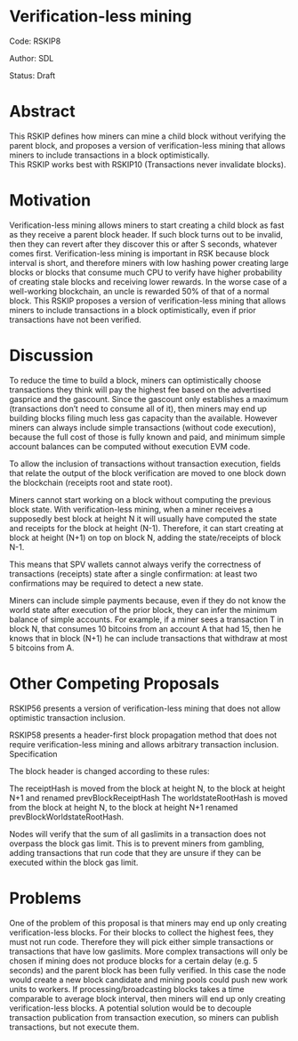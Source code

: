 # Verification-less mining
Code: RSKIP8

Author: SDL

Status: Draft

# Abstract

This RSKIP defines how miners can mine a child block without verifying the parent block, and proposes a version of verification-less mining that allows miners to include transactions in a block optimistically.  
This RSKIP works best with RSKIP10 (Transactions never invalidate blocks).

# Motivation

Verification-less mining allows miners to start creating a child block as fast as they receive a parent block header. If such block turns out to be invalid, then they can revert after they discover this or after S seconds, whatever comes first. Verification-less mining is important in RSK because block interval is short, and therefore miners with low hashing power creating large blocks or blocks that consume much CPU to verify have higher probability of creating stale blocks and receiving lower rewards. In the worse case of a well-working blockchain, an uncle is rewarded 50% of that of a normal block. This RSKIP proposes a version of verification-less mining that allows miners to include transactions in a block optimistically, even if prior transactions have not been verified.

# Discussion

To reduce the time to build a block, miners can optimistically choose transactions they think will pay the highest fee based on the advertised gasprice and the gascount. Since the gascount only establishes a maximum (transactions don’t need to consume all of it), then miners may end up building blocks filing much less gas capacity than the available. However miners can always include simple transactions (without code execution), because the full cost of those is fully known and paid, and minimum simple account balances can be computed without execution EVM code.

To allow the inclusion of transactions without transaction execution, fields that relate the output of the block verification are moved to one block down the blockchain (receipts root and state root).

Miners cannot start working on a block without computing the previous block state. With verification-less mining, when a miner receives a supposedly best block at height N it will usually have computed the state and receipts for the block at height (N-1). Therefore, it can  start creating at block at height (N+1) on top on block N, adding the state/receipts of block N-1.

This means that SPV wallets cannot always verify the correctness of transactions (receipts) state after a single confirmation: at least two confirmations may be required to detect a new state.

Miners can include simple payments because, even if they do not know the world state after execution of the prior block, they can infer the minimum balance of simple accounts. For example, if a miner sees a transaction T in block N, that consumes 10 bitcoins from an account A that had 15, then he knows that in block (N+1) he can include transactions that withdraw at most 5 bitcoins from A.

# Other Competing Proposals

RSKIP56 presents a version of verification-less mining that does not allow optimistic transaction inclusion.

RSKIP58 presents a header-first block propagation method that does not require verification-less mining and allows arbitrary transaction inclusion.
Specification

The block header is changed according to these rules:

The receiptHash is moved from the block at height N, to the block at height N+1 and renamed prevBlockReceiptHash
The worldstateRootHash is moved from the block at height N, to the block at height N+1 renamed prevBlockWorldstateRootHash.

Nodes will verify that the sum of all gaslimits in a transaction does not overpass the block gas limit. This is to prevent miners from gambling, adding transactions that run code that they are unsure if they can be executed within the block gas limit.

# Problems

One of the problem of this proposal is that miners may end up only creating verification-less blocks. For their blocks to collect the highest fees, they must not run code. Therefore they will pick either simple transactions or transactions that have low gaslimits. More complex transactions will only be chosen if mining does not produce blocks for a certain delay (e.g. 5 seconds) and the parent block has been fully verified. In this case the node would create a new block candidate and mining pools could push new work units to workers.  If processing/broadcasting blocks takes a time comparable to average block interval, then miners will end up only creating verification-less blocks. A potential solution would be to decouple transaction publication from transaction execution, so miners can publish transactions, but not execute them. 


 

